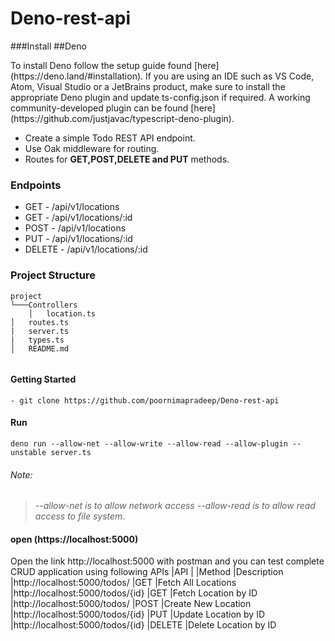 # Deno-rest-api
###Install
##Deno
<p>To install Deno follow the setup guide found [here](https://deno.land/#installation). If you are using an IDE such as VS Code, Atom, Visual Studio or a JetBrains product, make sure to install the appropriate Deno plugin and update ts-config.json if required. A working community-developed plugin can be found [here](https://github.com/justjavac/typescript-deno-plugin).</p>

*   Create a simple Todo REST API endpoint.
*   Use Oak middleware for routing.
*   Routes for **GET,POST,DELETE and PUT** methods.

### Endpoints

* GET - /api/v1/locations
* GET - /api/v1/locations/:id
* POST - /api/v1/locations
* PUT - /api/v1/locations/:id
* DELETE - /api/v1/locations/:id

### Project Structure

```
project
└───Controllers
    │   location.ts
│   routes.ts
|   server.ts
|   types.ts    
│   README.md


```
#### Getting Started 

`` - git clone https://github.com/poornimapradeep/Deno-rest-api ``

####   Run

`` deno run --allow-net --allow-write --allow-read --allow-plugin --unstable server.ts ``


###### Note:
>  *--allow-net is to allow network access --allow-read is to allow read access to file system*.

####   open (https://localhost:5000)
Open the link http://localhost:5000 with postman and you can test complete CRUD application using following APIs
|API	|                          |Method	   |Description
|http://localhost:5000/todos/	   |GET	       |Fetch All Locations
|http://localhost:5000/todos/{id}  |GET	       |Fetch Location by ID
|http://localhost:5000/todos/	   |POST	   |Create New Location
|http://localhost:5000/todos/{id}  |PUT	       |Update Location by ID
|http://localhost:5000/todos/{id}  |DELETE	   |Delete Location by ID




